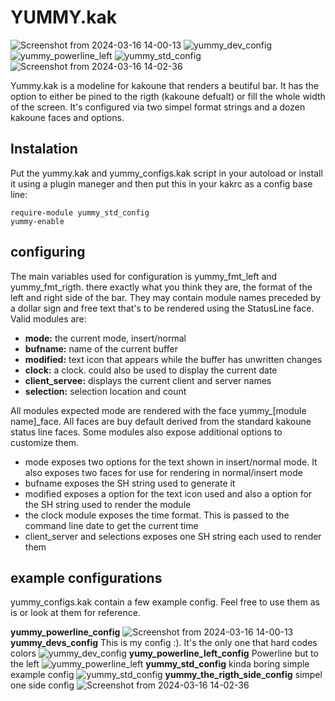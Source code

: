 # YUMMY.kak

![Screenshot from 2024-03-16 14-00-13](https://github.com/Hjagu09/yummy.kak/assets/110788066/79152ab2-0d11-4a00-a590-6679ac383e1a)
![yummy_dev_config](https://github.com/Hjagu09/yummy.kak/assets/110788066/e8c996ad-d3ab-4ee5-928a-1da7bec0e9b9)
![yummy_powerline_left](https://github.com/Hjagu09/yummy.kak/assets/110788066/38b5d411-3612-4ccf-9813-006d9790d0a0)
![yummy_std_config](https://github.com/Hjagu09/yummy.kak/assets/110788066/2ac204a7-9c8b-430e-9ad0-df2408587e3c)
![Screenshot from 2024-03-16 14-02-36](https://github.com/Hjagu09/yummy.kak/assets/110788066/e30920f7-991b-4138-b738-b9b6d905e882)

Yummy.kak is a modeline for kakoune that renders a beutiful bar. It has the option to either be pined to the rigth (kakoune defualt) or fill the whole width of the screen. It's configured via two simpel format strings and a dozen kakoune faces and options.

## Instalation
Put the yummy.kak and yummy_configs.kak script in your autoload or install it using a plugin maneger and then put this in your kakrc as a config base line:
```kak
require-module yummy_std_config
yummy-enable
```

## configuring
The main variables used for configuration is yummy_fmt_left and yummy_fmt_rigth. there exactly what you think they are, the format of the left and right side of the bar. They may contain module names preceded by a dollar sign and free text that's to be rendered using the StatusLine face. Valid modules are:

+ **mode:** the current mode, insert/normal
+ **bufname:** name of the current buffer
+ **modified:** text icon that appears while the buffer has unwritten changes
+ **clock:** a clock. could also be used to display the current date
+ **client_servee:** displays the current client and server names
+ **selection:** selection location and count

All modules expected mode are rendered with the face yummy_[module name]_face. All faces are buy default derived from the standard kakoune status line faces. Some modules also expose additional options to customize them.

+ mode exposes two options for the text shown in insert/normal mode. It also exposes two faces for use for rendering in normal/insert mode
+ bufname exposes the SH string used to generate it
+ modified exposes a option for the text icon used and also a option for the SH string used to render the module
+ the clock module exposes the time format. This is passed to the command line date to get the current time
+ client_server and selections exposes one SH string each used to render them

## example configurations
yummy_configs.kak contain a few example config. Feel free to use them as is or look at them for reference.

**yummy_powerline_config**
![Screenshot from 2024-03-16 14-00-13](https://github.com/Hjagu09/yummy.kak/assets/110788066/79152ab2-0d11-4a00-a590-6679ac383e1a)
**yummy_devs_config** This is my config :). It's the only one that hard codes colors
![yummy_dev_config](https://github.com/Hjagu09/yummy.kak/assets/110788066/e8c996ad-d3ab-4ee5-928a-1da7bec0e9b9)
**yumy_powerline_left_config** Powerline but to the left
![yummy_powerline_left](https://github.com/Hjagu09/yummy.kak/assets/110788066/38b5d411-3612-4ccf-9813-006d9790d0a0)
**yummy_std_config** kinda boring simple example config
![yummy_std_config](https://github.com/Hjagu09/yummy.kak/assets/110788066/2ac204a7-9c8b-430e-9ad0-df2408587e3c)
**yummy_the_rigth_side_config** simpel one side config
![Screenshot from 2024-03-16 14-02-36](https://github.com/Hjagu09/yummy.kak/assets/110788066/e30920f7-991b-4138-b738-b9b6d905e882)
